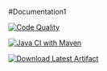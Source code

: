 #Documentation1

[![Code Quality](https://img.shields.io/badge/Code%20Quality-A-brightgreen)](https://app.codacy.com/gh/sadikou-faiz/lmv/dashboard?branch=Developpement)

[![Java CI with Maven](https://github.com/sadikou-faiz/lmv/actions/workflows/maven.yml/badge.svg?branch=Developpement)](https://github.com/sadikou-faiz/lmv/actions/workflows/maven.yml)

[![Download Latest Artifact](https://img.shields.io/badge/Download-Latest%20Artifact-blue.svg)](https://github.com/sadikou-faiz/lmv/actions/workflows/maven.yml/artifacts)


